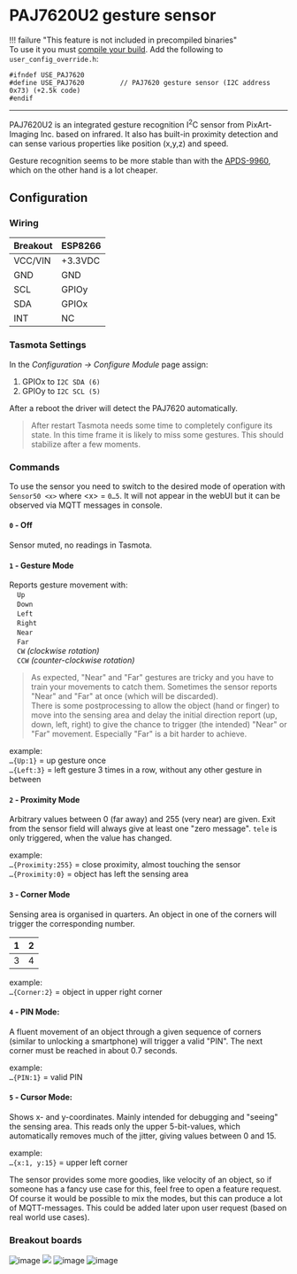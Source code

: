 # PAJ7620U2 gesture sensor

!!! failure "This feature is not included in precompiled binaries"     
To use it you must [compile your build](Compile-your-build). Add the following to `user_config_override.h`:
```
#ifndef USE_PAJ7620
#define USE_PAJ7620         // PAJ7620 gesture sensor (I2C address 0x73) (+2.5k code)
#endif
```
----
PAJ7620U2 is an integrated gesture recognition I<sup>2</sup>C sensor from PixArt-Imaging Inc. based on infrared. It also has built-in proximity detection and can sense various properties like position (x,y,z) and speed.

Gesture recognition seems to be more stable than with the [APDS-9960](APDS-9960), which on the other hand is a lot cheaper.

## Configuration
### Wiring 
| Breakout | ESP8266   |
|----------|-----------|
| VCC/VIN  | +3.3VDC   |
| GND      | GND       |
| SCL      | GPIOy  |
| SDA      | GPIOx  |
| INT  | NC        |

### Tasmota Settings 
In the _Configuration -> Configure Module_ page assign:
1. GPIOx to `I2C SDA (6)`
2. GPIOy to `I2C SCL (5)`

After a reboot the driver will detect the PAJ7620 automatically. 

> After restart Tasmota needs some time to completely configure its state. In this time frame it is likely to miss some gestures. This should stabilize after a few moments.  

### Commands
To use the sensor you need to switch to the desired mode of operation with 
`Sensor50 <x>` where \<x> = `0…5`. It will not appear in the webUI but it can be observed via MQTT messages in console.
  
#### `0` - Off   
Sensor muted, no readings in Tasmota.

#### `1` - Gesture Mode   
Reports gesture movement with:   
&emsp;`Up`   
&emsp;`Down`    
&emsp;`Left`    
&emsp;`Right`     
&emsp;`Near`    
&emsp;`Far`     
&emsp;`CW` _(clockwise rotation)_    
&emsp;`CCW` _(counter-clockwise rotation)_    

>As expected, "Near" and "Far" gestures are tricky and you have to train your movements to catch them. Sometimes the sensor reports "Near" and "Far" at once (which will be discarded).  
There is some postprocessing to allow the object (hand or finger) to move into the sensing area and delay the initial direction report (up, down, left, right) to give the chance to trigger (the intended) "Near" or "Far" movement.  Especially "Far" is a bit harder to achieve.  

example:  
`…{Up:1}` = up gesture once   
`…{Left:3}` =  left gesture 3 times in a row, without any other gesture in between

#### `2` - Proximity Mode   
Arbitrary values between 0 (far away) and 255 (very near) are given. Exit from the sensor field will always give at least one "zero message". `tele` is only triggered, when the value has changed.

example:  
`…{Proximity:255}` = close proximity, almost touching the sensor   
`…{Proximity:0}` = object has left the sensing area

#### `3` - Corner Mode    
Sensing area is organised in quarters. An object in one of the corners will trigger the corresponding number. 

| 1 | 2 |
|:-:|:-:|
| 3 | 4 |

example:  
`…{Corner:2}` = object in upper right corner

#### `4` - PIN Mode:
A fluent movement of an object through a given sequence of corners (similar to unlocking a smartphone) will trigger a valid "PIN". The next corner must be reached in about 0.7 seconds.    

example:  
`…{PIN:1}` = valid PIN

#### `5` - Cursor Mode:   
Shows x- and y-coordinates. Mainly intended for debugging and "seeing" the sensing area. This reads only the upper 5-bit-values, which automatically removes much of the jitter, giving values between 0 and 15.  

example:  
`…{x:1, y:15}` = upper left corner

The sensor provides some more goodies, like velocity of an object, so if someone has a fancy use case for this, feel free to open a feature request.
Of course it would be possible to mix the modes, but this can produce a lot of MQTT-messages. This could be added later upon user request (based on real world use cases).

### Breakout boards
![image](https://user-images.githubusercontent.com/5904370/68062768-7839ce80-fd0c-11e9-8d9c-3e459e432929.png)
![](https://user-images.githubusercontent.com/5904370/68062691-3c9f0480-fd0c-11e9-9358-67fc147057f9.png)
![image](https://user-images.githubusercontent.com/5904370/68062808-bafba680-fd0c-11e9-9b29-01e84e059dfc.png)
![image](https://user-images.githubusercontent.com/5904370/68062824-f1392600-fd0c-11e9-8793-2df6399c3033.png)
